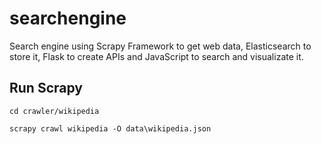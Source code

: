 # searchengine
Search engine using Scrapy Framework to get web data, Elasticsearch to store it, Flask to create APIs and JavaScript to search and visualizate it.

## Run Scrapy
```
cd crawler/wikipedia
```
```
scrapy crawl wikipedia -O data\wikipedia.json
```
